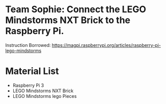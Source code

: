 # Team Sophie: Connect the LEGO Mindstorms NXT Brick to the Raspberry Pi.

Instruction Borrowed:
https://magpi.raspberrypi.org/articles/raspberry-pi-lego-mindstorms

# Material List 
- Raspberry Pi 3
- LEGO Mindstorms NXT Brick
- LEGO Mindstorms lego Pieces
